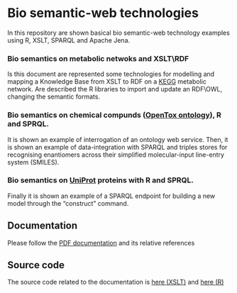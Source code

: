 # Bio semantic-web technologies
In this repository are shown basical bio semantic-web technology examples using R, XSLT, SPARQL and Apache Jena.

### Bio semantics on metabolic netwoks and XSLT\RDF
Is this document are represented some technologies for modelling and mapping a Knowledge Base from XSLT to RDF on a [KEGG](http://www.genome.jp/kegg/) metabolic network. Are described the R libraries to import and update an RDF\OWL, changing the semantic formats.

### Bio semantics on chemical compunds ([OpenTox ontology](http://ambit.sourceforge.net/download_ontologyservice.html)), R and SPRQL.
It is shown an example of interrogation of an ontology web service. Then, it is shown an example of data-integration with SPARQL and triples stores for recognising enantiomers across their simplified molecular-input line-entry system (SMILES).

### Bio semantics on [UniProt](http://www.uniprot.org/) proteins with R and SPRQL.
Finally it is shown an example of a SPARQL endpoint for building a new model through the “construct” command.


## Documentation
Please follow the
[PDF documentation](https://github.com/lodeguns/BioSemanticTech/blob/master/Bio%20Semantic%20%20Source%20Code.R) and its relative references
## Source code
The source code related to the documentation is  [here (XSLT)](https://github.com/lodeguns/BioSemanticTech/tree/master/KEGG%20XSLT) and [here (R)](https://github.com/lodeguns/BioSemanticTech/blob/master/Bio%20Semantic%20%20Source%20Code.R)
